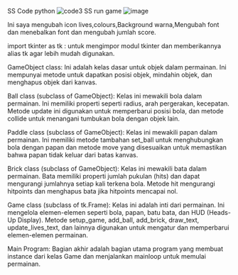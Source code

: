 SS Code python 
![code3](https://github.com/Nadilaaaa12/Modifgame.py/assets/127285166/9c15e533-cfd4-45ae-8887-ae22a5d2afec)
SS run game
![image](https://github.com/Nadilaaaa12/Modifgame.py/assets/127285166/0f780ca1-11a1-42a1-809c-f800c48b28eb)

Ini saya mengubah icon lives,colours,Background warna,Mengubah font dan menebalkan font dan mengubah jumlah score.

import tkinter as tk : untuk mengimpor modul tkinter dan memberikannya alias tk agar lebih mudah digunakan.

GameObject class:
Ini adalah kelas dasar untuk objek dalam permainan. Ini mempunyai metode untuk dapatkan posisi objek, mindahin objek, dan menghapus objek dari kanvas.

Ball class (subclass of GameObject):
Kelas ini mewakili bola dalam permainan. Ini memiliki properti seperti radius, arah pergerakan, kecepatan. Metode update ini digunakan untuk memperbarui posisi bola, dan metode collide untuk menangani tumbukan bola dengan objek lain.

Paddle class (subclass of GameObject):
Kelas ini mewakili papan dalam permainan. Ini memiliki metode tambahan set_ball untuk menghubungkan bola dengan papan dan metode move yang disesuaikan untuk memastikan bahwa papan tidak keluar dari batas kanvas.

Brick class (subclass of GameObject):
Kelas ini mewakili bata dalam permainan. Bata memiliki properti jumlah pukulan (hits) dan dapat mengurangi jumlahnya setiap kali terkena bola. Metode hit mengurangi hitpoints dan menghapus bata jika hitpoints mencapai nol.

Game class (subclass of tk.Frame):
Kelas ini adalah inti dari permainan. Ini mengelola elemen-elemen seperti bola, papan, batu bata, dan HUD (Heads-Up Display). Metode setup_game, add_ball, add_brick, draw_text, update_lives_text, dan lainnya digunakan untuk mengatur dan memperbarui elemen-elemen permainan.

Main Program:
Bagian akhir adalah bagian utama program yang membuat instance dari kelas Game dan menjalankan mainloop untuk memulai permainan.
